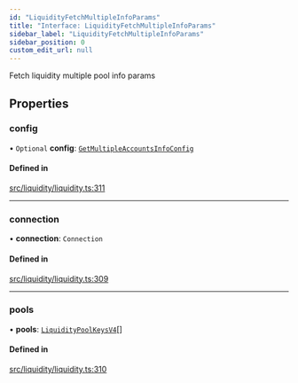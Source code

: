 ```yaml
---
id: "LiquidityFetchMultipleInfoParams"
title: "Interface: LiquidityFetchMultipleInfoParams"
sidebar_label: "LiquidityFetchMultipleInfoParams"
sidebar_position: 0
custom_edit_url: null
---
```


Fetch liquidity multiple pool info params

## Properties

### config

• `Optional` **config**: [`GetMultipleAccountsInfoConfig`](GetMultipleAccountsInfoConfig.md)

#### Defined in

[src/liquidity/liquidity.ts:311](https://github.com/alpha-defi/raydium-sdk/blob/ce1010a/src/liquidity/liquidity.ts#L311)

___

### connection

• **connection**: `Connection`

#### Defined in

[src/liquidity/liquidity.ts:309](https://github.com/alpha-defi/raydium-sdk/blob/ce1010a/src/liquidity/liquidity.ts#L309)

___

### pools

• **pools**: [`LiquidityPoolKeysV4`](../modules.md#liquiditypoolkeysv4)[]

#### Defined in

[src/liquidity/liquidity.ts:310](https://github.com/alpha-defi/raydium-sdk/blob/ce1010a/src/liquidity/liquidity.ts#L310)
